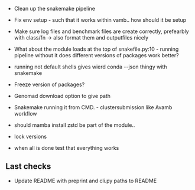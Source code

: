 
<!-- - Add error checking for whether a correct spades dir is passed in -->
<!-- - Deafult to conda if mamba is not installed -->

- Clean up the snakemake pipeline
- Fix env setup - such that it works within vamb.. how should it be setup 

- Make sure log files and benchmark files are create correctly, prefearbly with class/fn -> also format them and outputfiles nicely

- What about the module loads at the top of snakefile.py:10 - running pipeline without it does different versions of packages work better?


- running not default shells gives wierd conda --json thingy with snakemake

- Freeze version of packages? 


- Genomad download option to give path

- Snakemake running it from CMD. - clustersubmission like Avamb workflow

- should  mamba install zstd be part of the module.. 

- lock versions

- when all is done test that everything works

## Last checks
- Update README with preprint and cli.py paths to README
